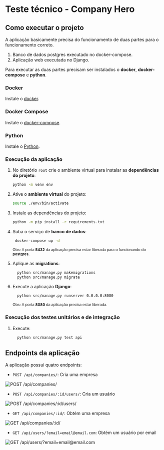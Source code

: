 # Teste técnico - Company Hero

## Como executar o projeto

A aplicação basicamente precisa do funcionamento de duas partes para o funcionamento correto.

1. Banco de dados postgres executado no docker-compose.
2. Aplicação web executada no Django.

Para executar as duas partes precisam ser instalados o __docker__, __docker-compose__ e __python__.

### Docker

Instale o [docker](https://docs.docker.com/get-docker/).

### Docker Compose

Instale o [docker-compose](https://docs.docker.com/compose/install/).

### Python

Instale o [Python](https://linuxize.com/post/how-to-install-python-3-9-on-ubuntu-20-04/).

### Execução da aplicação

1. No diretório `root` crie o ambiente virtual para instalar as __dependências do projeto__:
    ```bash
    python -m venv env
    ```

2. Ative o __ambiente virtual__ do projeto:
    ```bash
    source ./env/bin/activate
    ```

3. Instale as dependências do projeto:
    ```bash
    python -m pip install -r requirements.txt
    ```

4. Suba o serviço de __banco de dados__:
   ```bash
    docker-compose up -d
    ```
    <small>Obs: A porta __5432__ da aplicação precisa estar liberada para o funcionando do __postgres__.</small>

5. Aplique as __migrations__:
    ```bash
      python src/manage.py makemigrations
      python src/manage.py migrate
    ```
6. Execute a aplicação __Django__:
    ```bash
      python src/manage.py runserver 0.0.0.0:8080
    ```
    <small>Obs: A porta __8080__ da aplicação precisa estar liberada.</small>

### Execução dos testes unitários e de integração

1. Execute:
    ```bash
      python src/manage.py test api
    ```

## Endpoints da aplicação

A aplicação possui quatro endpoints:

- `POST /api/companies/`: Cria uma empresa

![POST /api/companies/](./images/endpoint_create_company.png)

- `POST /api/companies/:id/users/`: Cria um usuário

![POST /api/companies/:id/users/](./images/endpoint_create_user.png)

- `GET /api/companies/:id/`: Obtém uma empresa

![GET /api/companies/:id/](./images/endpoint_get_company.png)

- `GET /api/users/?email=email@email.com`: Obtém um usuário por email

![GET /api/users/?email=email@email.com](./images/endpoint_get_user.png)
